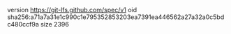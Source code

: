 version https://git-lfs.github.com/spec/v1
oid sha256:a71a7a31e1c990c1e795352853203ea7391ea446562a27a32a0c5bdc480ccf9a
size 2396
